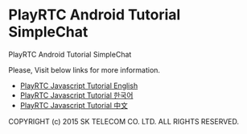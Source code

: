 # PlayRTC Android Tutorial SimpleChat
PlayRTC Android Tutorial SimpleChat

Please, Visit below links for more information.

- [PlayRTC Javascript Tutorial English](https://www.playrtc.com/en/documents-en/)
- [PlayRTC Javascript Tutorial 한국어](https://www.playrtc.com/ko/documents-ko/)
- [PlayRTC Javascript Tutorial 中文](https://www.playrtc.com/zh/%E6%96%87%E6%A1%A3-zh/)

COPYRIGHT (c) 2015 SK TELECOM CO. LTD. ALL RIGHTS RESERVED.
